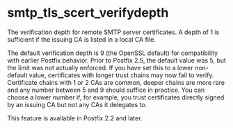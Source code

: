 # smtp_tls_scert_verifydepth 

 The verification depth for remote SMTP server certificates. A depth
of 1 is sufficient if the issuing CA is listed in a local CA file. 

 The default verification depth is 9 (the OpenSSL default) for
compatibility with earlier Postfix behavior. Prior to Postfix 2.5,
the default value was 5, but the limit was not actually enforced. If
you have set this to a lower non-default value, certificates with longer
trust chains may now fail to verify. Certificate chains with 1 or 2
CAs are common, deeper chains are more rare and any number between 5
and 9 should suffice in practice. You can choose a lower number if,
for example, you trust certificates directly signed by an issuing CA
but not any CAs it delegates to. 

 This feature is available in Postfix 2.2 and later.  


